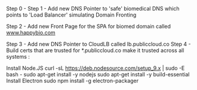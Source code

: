 Step 0 - 
Step 1 - Add new DNS Pointer to 'safe' biomedical DNS which points to 'Load Balancer' simulating Domain Fronting

Step 2 - Add new Front Page for the SPA for biomed domain called www.happybio.com

Step 3 - Add new DNS Pointer to CloudLB called lb.publiccloud.co
Step 4 - Build certs that are trusted for *.publiccloud.co make it trusted across all systems
:

Install Node.JS
curl -sL https://deb.nodesource.com/setup_9.x | sudo -E bash -
sudo apt-get install -y nodejs
sudo apt-get install -y build-essential
Install Electron
sudo npm install -g electron-packager

